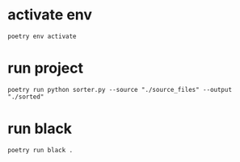 # activate env
`poetry env activate`

# run project
`poetry run python sorter.py --source "./source_files" --output "./sorted"`
# run black
`poetry run black .`